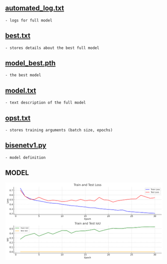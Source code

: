 ## **[automated_log.txt](/save/bisenet_training_19andvoid/automated_log.txt)**
    - logs for full model

## **[best.txt](/save/bisenet_training_19andvoid/best.txt)**
    - stores details about the best full model

## **[model_best.pth](/save/bisenet_training_19andvoid/model_best.pth)**
    - the best model

## **[model.txt](/save/bisenet_training_19andvoid/model.txt)**
    - text description of the full model

## **[opst.txt](/save/bisenet_training_19andvoid/opts.txt)**
    - stores training arguments (batch size, epochs)

## **[bisenetv1.py](/save/bisenet_training_19andvoid/bisenetv1.py)**
    - model definition

## **MODEL**

<div style="text-align: center;">
  <img src="/results/BiSeNet_19andvoid.png" width="700">
</div>